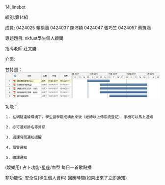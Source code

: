 14_linebot

組別:第14組

成員: 
0424025 賴榆涵
0424037 陳沛穎
0424047 張巧竺
0424057 蔡筑涵

專題題目: nkfust學生個人顧問

指導老師:莊文勝

介面:

甘特圖：
![image](https://github.com/gg49576jjop/16_virtual_money/blob/master/0.PNG)

功能：
    
    １．在網路連線環境下，學生當學期成績出來後（老師以上傳系統登記），手機可以馬上通知
    
    ２．亦可通知排名等資訊
    
    ３．選課時間通知提醒
    
    ４．預警通知
    
    ５．曠課通知
    
(娛樂用)
占卜功能-星座/血型
每日一首歌點播

非功能性:
安全性(徐生個人資料)
回應時間(如果出來了立即通知)
